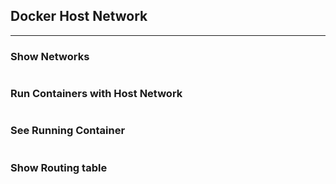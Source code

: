 ## Docker Host Network

***



### Show Networks

```bash

```



### Run  Containers with Host Network

 ```bash

 ```



### See Running Container

```bash

```



###  Show  Routing table

```bash

```



